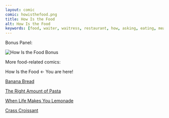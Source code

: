 ```yaml
---
layout: comic
comic: howisthefood.png
title: How Is the Food
alt: How Is the Food
keywords: [food, waiter, waitress, restaurant, how, asking, eating, meal, cooking]
---
```


Bonus Panel:

![How Is the Food Bonus](/imageshowisthefood_bonus.png)


More food-related comics:

How Is the Food <- You are here!

[Banana Bread](https://lolnein.com/2019/09/18/bananabread/)

[The Right Amount of Pasta](https://lolnein.com/2019/09/06/therightamountofpasta/)

[When Life Makes You Lemonade](https://lolnein.com/2019/08/29/whenlifemakesyoulemonade/)

[Crass Croissant](https://lolnein.com/2018/02/01/crasscroissant/)

